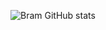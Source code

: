 ![Bram GitHub stats](https://github-readme-stats-eight-theta.vercel.app/api?username=DannyBoy5240&show_icons=true&include_all_commits=true&count_private=true&hide_border=true&hide=html,css&title_color=ffffff&text_color=c9cacc&icon_color=4AB197&bg_color=1A2B34)
